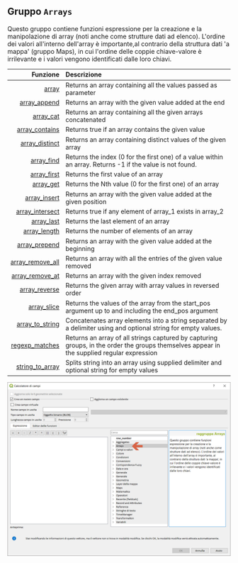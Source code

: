 ## Gruppo `Arrays`

Questo gruppo contiene funzioni espressione per la creazione e la manipolazione di array (noti anche come strutture dati ad elenco). L'ordine dei valori all'interno dell'array è importante,al contrario della struttura dati 'a mappa' (gruppo Maps), in cui l'ordine delle coppie chiave-valore è irrilevante e i valori vengono identificati dalle loro chiavi.

| Funzione  | Descrizione|
|----------:|:-----------|
|[array](array.md)|	Returns an array containing all the values passed as parameter|
|[array_append](array_append,md)|	Returns an array with the given value added at the end|
|[array_cat](array_cat.md)|	Returns an array containing all the given arrays concatenated|
|[array_contains](array_contains.md)|	Returns true if an array contains the given value|
|[array_distinct](array_distinct.md)|	Returns an array containing distinct values of the given array|
|[array_find](array_find.md)|	Returns the index (0 for the first one) of a value within an array. Returns -1 if the value is not found.|
|[array_first](array_first.md)|	Returns the first value of an array|
|[array_get](array_get.md)|	Returns the Nth value (0 for the first one) of an array|
|[array_insert](array_insert.md)|	Returns an array with the given value added at the given position|
|[array_intersect](array_intersect.md)|	Returns true if any element of array_1 exists in array_2|
|[array_last](array_last.md)|	Returns the last element of an array|
|[array_length](array_length.md)|	Returns the number of elements of an array|
|[array_prepend](array_prepend.md)|	Returns an array with the given value added at the beginning|
|[array_remove_all](array_remove_all.md)|	Returns an array with all the entries of the given value removed|
|[array_remove_at](array_remove_at.md)|	Returns an array with the given index removed|
|[array_reverse](array_reverse.md)|	Returns the given array with array values in reversed order|
|[array_slice](array_slice.md)|	Returns the values of the array from the start_pos argument up to and including the end_pos argument|
|[array_to_string](array_to_string.md)|	Concatenates array elements into a string separated by a delimiter using and optional string for empty values.|
|[regexp_matches](regexp_matches.md)|	Returns an array of all strings captured by capturing groups, in the order the groups themselves appear in the supplied regular expression| against a string|
|[string_to_array](string_to_array.md)|	Splits string into an array using supplied delimiter and optional string for empty values|


<img src="/img/arrays/gruppo_arrays1.png">

